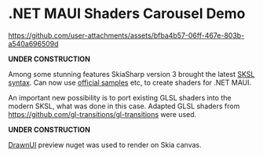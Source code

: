 # .NET MAUI Shaders Carousel Demo


https://github.com/user-attachments/assets/bfba4b57-06ff-467e-803b-a540a696509d


**UNDER CONSTRUCTION**

Among some stunning features SkiaSharp version 3 brought the latest [SKSL syntax](https://skia.org/docs/user/sksl/). 
Can now use [official samples](https://shaders.skia.org/) etc, to create shaders for .NET MAUI.

An important new possibility is to port existing GLSL shaders into the modern SKSL, what was done in this case. Adapted GLSL shaders from https://github.com/gl-transitions/gl-transitions were used.

**UNDER CONSTRUCTION**

[DrawnUI](https://github.com/taublast/DrawnUi.Maui) preview nuget was used to render on Skia canvas.
